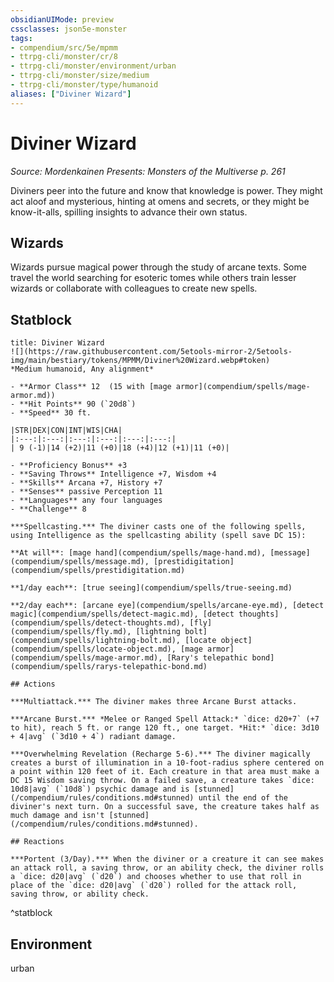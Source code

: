 ```yaml
---
obsidianUIMode: preview
cssclasses: json5e-monster
tags:
- compendium/src/5e/mpmm
- ttrpg-cli/monster/cr/8
- ttrpg-cli/monster/environment/urban
- ttrpg-cli/monster/size/medium
- ttrpg-cli/monster/type/humanoid
aliases: ["Diviner Wizard"]
---
```

# Diviner Wizard
*Source: Mordenkainen Presents: Monsters of the Multiverse p. 261*  

Diviners peer into the future and know that knowledge is power. They might act aloof and mysterious, hinting at omens and secrets, or they might be know-it-alls, spilling insights to advance their own status.

## Wizards

Wizards pursue magical power through the study of arcane texts. Some travel the world searching for esoteric tomes while others train lesser wizards or collaborate with colleagues to create new spells.

## Statblock

```ad-statblock
title: Diviner Wizard
![](https://raw.githubusercontent.com/5etools-mirror-2/5etools-img/main/bestiary/tokens/MPMM/Diviner%20Wizard.webp#token)
*Medium humanoid, Any alignment*

- **Armor Class** 12  (15 with [mage armor](compendium/spells/mage-armor.md))
- **Hit Points** 90 (`20d8`)
- **Speed** 30 ft.

|STR|DEX|CON|INT|WIS|CHA|
|:---:|:---:|:---:|:---:|:---:|:---:|
| 9 (-1)|14 (+2)|11 (+0)|18 (+4)|12 (+1)|11 (+0)|

- **Proficiency Bonus** +3
- **Saving Throws** Intelligence +7, Wisdom +4
- **Skills** Arcana +7, History +7
- **Senses** passive Perception 11
- **Languages** any four languages
- **Challenge** 8

***Spellcasting.*** The diviner casts one of the following spells, using Intelligence as the spellcasting ability (spell save DC 15):

**At will**: [mage hand](compendium/spells/mage-hand.md), [message](compendium/spells/message.md), [prestidigitation](compendium/spells/prestidigitation.md)

**1/day each**: [true seeing](compendium/spells/true-seeing.md)

**2/day each**: [arcane eye](compendium/spells/arcane-eye.md), [detect magic](compendium/spells/detect-magic.md), [detect thoughts](compendium/spells/detect-thoughts.md), [fly](compendium/spells/fly.md), [lightning bolt](compendium/spells/lightning-bolt.md), [locate object](compendium/spells/locate-object.md), [mage armor](compendium/spells/mage-armor.md), [Rary's telepathic bond](compendium/spells/rarys-telepathic-bond.md)

## Actions

***Multiattack.*** The diviner makes three Arcane Burst attacks.

***Arcane Burst.*** *Melee or Ranged Spell Attack:* `dice: d20+7` (+7 to hit), reach 5 ft. or range 120 ft., one target. *Hit:* `dice: 3d10 + 4|avg` (`3d10 + 4`) radiant damage.

***Overwhelming Revelation (Recharge 5-6).*** The diviner magically creates a burst of illumination in a 10-foot-radius sphere centered on a point within 120 feet of it. Each creature in that area must make a DC 15 Wisdom saving throw. On a failed save, a creature takes `dice: 10d8|avg` (`10d8`) psychic damage and is [stunned](/compendium/rules/conditions.md#stunned) until the end of the diviner's next turn. On a successful save, the creature takes half as much damage and isn't [stunned](/compendium/rules/conditions.md#stunned).

## Reactions

***Portent (3/Day).*** When the diviner or a creature it can see makes an attack roll, a saving throw, or an ability check, the diviner rolls a `dice: d20|avg` (`d20`) and chooses whether to use that roll in place of the `dice: d20|avg` (`d20`) rolled for the attack roll, saving throw, or ability check. 
```
^statblock

## Environment

urban